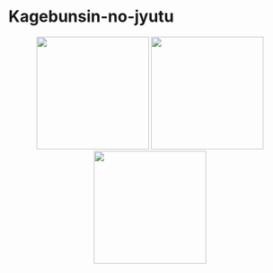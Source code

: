 # Kagebunsin-no-jyutu


<center>
<span class='gp-n'>
    <img src='https://github.com/tinyzqh/Kagebunsin-no-jyutu/blob/master/figures/acrobots-swingupFigure_1.png' width="200"/>
    <img src='https://github.com/tinyzqh/Kagebunsin-no-jyutu/blob/master/figures/cartpole-balanceFigure_1.png' width="200"/>
    <img src='https://github.com/tinyzqh/Kagebunsin-no-jyutu/blob/master/figures/hopper-hopFigure_1.png' width="200"/>
</span>
</center>

